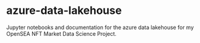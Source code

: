 # azure-data-lakehouse
Jupyter notebooks and documentation for the azure data lakehouse for my OpenSEA NFT Market Data Science Project.

